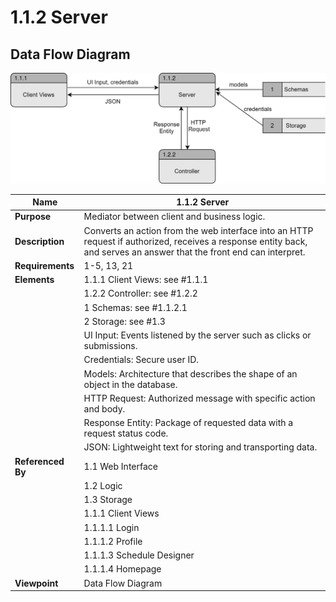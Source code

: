 # 1.1.2 Server

## Data Flow Diagram

![](TeamThreeFiles/1.1.2%20Server%20DFD.drawio.svg)


<div style="page-break-after: always;"></div>


| Name| 1.1.2 Server                   |
| --------------------------------------- | ------------------------------------- |
| __Purpose__      | Mediator between client and business logic.       |
| __Description__  | Converts an action from the web interface into an HTTP request if authorized, receives a response entity back, and serves an answer that the front end can interpret. |
| __Requirements__ | 1-5, 13, 21                                               |
| __Elements__     | 1.1.1 Client Views: see #1.1.1                  |
|                  | 1.2.2 Controller: see #1.2.2                            |
|                  | 1 Schemas: see #1.1.2.1                        |
|                  | 2 Storage: see #1.3 |
|                  | UI Input: Events listened by the server such as clicks or submissions.    |
|                  | Credentials: Secure user ID.
|                  | Models: Architecture that describes the shape of an object in the database. |
|                  | HTTP Request: Authorized message with specific action and body. |
|                  | Response Entity: Package of requested data with a request status code. |
|                  | JSON: Lightweight text for storing and transporting data.|
| __Referenced By__ | 1.1 Web Interface                                   |
|                  | 1.2 Logic|      
|                  | 1.3 Storage|
|                  | 1.1.1 Client Views                                  |
|                  | 1.1.1.1 Login                                         |
|                  | 1.1.1.2 Profile                                       |
|                  | 1.1.1.3 Schedule Designer                             |
|                  | 1.1.1.4 Homepage                                      |
| __Viewpoint__    | Data Flow Diagram |
